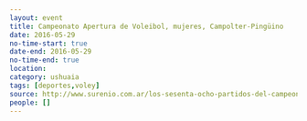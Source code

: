 ```yaml
---
layout: event 
title: Campeonato Apertura de Voleibol, mujeres, Campolter-Pingüino
date: 2016-05-29
no-time-start: true
date-end: 2016-05-29
no-time-end: true
location: 
category: ushuaia
tags: [deportes,voley]
source: http://www.surenio.com.ar/los-sesenta-ocho-partidos-del-campeonato-apertura-2016/
people: []
---
```

